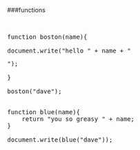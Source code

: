 ###functions

<pre> 

function boston(name){ 

document.write("hello " + name + "<p />");

}

boston("dave");


function blue(name){
	return "you so greasy " + name;
}

document.write(blue("dave")); </pre>

